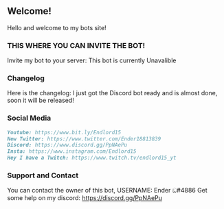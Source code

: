 ## Welcome!
Hello and welcome to my bots site!

### THIS WHERE YOU CAN INVITE THE BOT!

Invite my bot to your server: 
This bot is currently Unavalible

### Changelog

Here is the changelog:
I just got the Discord bot ready and is almost done, soon it will be released!

### Social Media
```markdown
Youtube: https://www.bit.ly/Endlord15
New Twitter: https://www.twitter.com/Ender18813839
Discord: https://www.discord.gg/PpNAePu
Insta: https://www.instagram.com/Endlord15
Hey I have a Twitch: https://www.twitch.tv/endlord15_yt
```
### Support and Contact

You can contact the owner of this bot, USERNAME: Ender ඞ#4886
Get some help on my discord: https://discord.gg/PpNAePu
